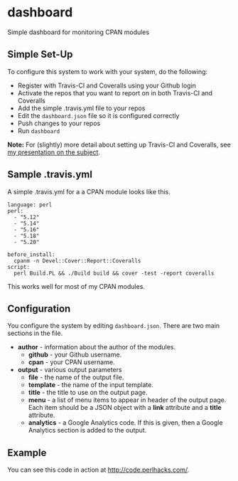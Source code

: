 # dashboard
Simple dashboard for monitoring CPAN modules

## Simple Set-Up

To configure this system to work with your system, do the following:

* Register with Travis-CI and Coveralls using your Github login
* Activate the repos that you want to report on in both Travis-CI and Coveralls
* Add the simple .travis.yml file to your repos
* Edit the `dashboard.json` file so it is configured correctly
* Push changes to your repos
* Run `dashboard`

**Note:** For (slightly) more detail about setting up Travis-CI and Coveralls, see
[my presentation on the subject](http://www.slideshare.net/davorg/github-travisci-and-perl).

## Sample .travis.yml

A simple .travis.yml for a a CPAN module looks like this.

    language: perl
    perl:
      - "5.12"
      - "5.14"
      - "5.16"
      - "5.18"
      - "5.20"

    before_install:
      cpanm -n Devel::Cover::Report::Coveralls
    script:
      perl Build.PL && ./Build build && cover -test -report coveralls

This works well for most of my CPAN modules.

## Configuration

You configure the system by editing `dashboard.json`. There are two main sections in the file.

* **author** - information about the author of the modules.
  * **github** - your Github username.
  * **cpan** - your CPAN username.
* **output** - various output parameters
  * **file** - the name of the output file.
  * **template** - the name of the input template.
  * **title** - the title to use on the output page.
  * **menu** - a list of menu items to appear in header of the output page. Each item should be a JSON object with a **link** attribute and a **title** attribute.
  * **analytics** - a Google Analytics code. If this is given, then a Google Analytics section is added to the output.

## Example

You can see this code in action at http://code.perlhacks.com/.
